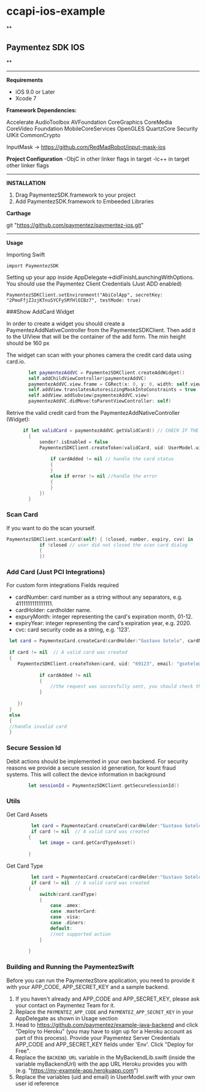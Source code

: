 # ccapi-ios-example

**

Paymentez SDK IOS
-----------------

** 


----------
**Requirements**

 - iOS 9.0 or Later
 - Xcode 7
 
 


**Framework Dependencies:**

Accelerate
AudioToolbox
AVFoundation
CoreGraphics
CoreMedia
CoreVideo
Foundation
MobileCoreServices
OpenGLES
QuartzCore
Security
UIKit
CommonCrypto

InputMask -> https://github.com/RedMadRobot/input-mask-ios
 
 **Project Configuration**
-ObjC in other linker flags in target
-lc++ in target other linker flags


----------
**INSTALLATION**

 1. Drag PaymentezSDK.framework to your project
 2. Add PaymentezSDK.framework to Embeeded Libraries
 
 **Carthage**
 
 git "https://github.com/paymentez/paymentez-ios.git"
 

----------
**Usage**

Importing Swift

    import PaymentezSDK

Setting up your app inside AppDelegate->didFinishLaunchingWithOptions. You should use the Paymentez Client Credentials (Just ADD enabled)

    PaymentezSDKClient.setEnvironment("AbiColApp", secretKey: "2PmoFfjZJzjKTnuSYCFySMfHlOIBz7", testMode: true)


###Show AddCard Widget

In order to create a widget you should create a PaymentezAddNativeController from the PaymentezSDKClient. Then add it to the UIView that will be the container of the add form. The min height should be 160 px

The widget can scan with your phones camera the credit card data using card.io.

```swift
        let paymentezAddVC = PaymentezSDKClient.createAddWidget()
        self.addChildViewController(paymentezAddVC)
        paymentezAddVC.view.frame = CGRect(x: 0, y: 0, width: self.view.bounds.width, height: self.addView.frame.size.height)
        self.addView.translatesAutoresizingMaskIntoConstraints = true
        self.addView.addSubview(paymentezAddVC.view)
        paymentezAddVC.didMove(toParentViewController: self)
```

Retrive the valid credit card from the PaymentezAddNativeController (Widget):

```swift
      if let validCard = paymentezAddVC.getValidCard() // CHECK IF THE CARD IS VALID, IF THERE IS A VALIDATION ERROR NIL VALUE WILL BE RETURNED
        {
            sender?.isEnabled = false
            PaymentezSDKClient.createToken(validCard, uid: UserModel.uid, email: UserModel.email, callback: { (error, cardAdded) in
                
                if cardAdded != nil // handle the card status
                {  
                }
                else if error != nil //handle the error
                {
                }
        	})
        }
```

### Scan Card
If you want to do the scan yourself.

```swift
PaymentezSDKClient.scanCard(self) { (closed, number, expiry, cvv) in
            if !closed // user did not closed the scan card dialog
            {
            })
```

### Add Card (Just PCI Integrations)

For custom form integrations 
Fields required
+ cardNumber: card number as a string without any separators, e.g. 4111111111111111.
+ cardHolder: cardholder name.
+ expuryMonth: integer representing the card's expiration month, 01-12.
+ expiryYear: integer representing the card's expiration year, e.g. 2020.
+ cvc: card security code as a string, e.g. '123'.

```swift 
 let card = PaymentezCard.createCard(cardHolder:"Gustavo Sotelo", cardNumber:"4111111111111111", expiryMonth:10, expiryYear:2020, cvc:"123")
 
 if card != nil  // A valid card was created
 {
 	PaymentezSDKClient.createToken(card, uid: "69123", email: "gsotelo@paymentez.com", callback: { (error, cardAdded) in
            
            if cardAdded != nil 
            {
            	//the request was succesfully sent, you should check the cardAdded status 
            }
                    
    })
 }
 else 
 {
 //handle invalid card
 }
```


### Secure Session Id

Debit actions should be implemented in your own backend. For security reasons we provide a secure session id generation, for kount fraud systems. This will collect the device information in background

```swift
        let sessionId = PaymentezSDKClient.getSecureSessionId()
```

### Utils

Get Card Assets

```swift
         let card = PaymentezCard.createCard(cardHolder:"Gustavo Sotelo", cardNumber:"4111111111111111", expiryMonth:10, expiryYear:2020, cvc:"123")
		 if card != nil  // A valid card was created
 		{
 			let image = card.getCardTypeAsset()
 		
 		}	
```

Get Card Type
```swift
         let card = PaymentezCard.createCard(cardHolder:"Gustavo Sotelo", cardNumber:"4111111111111111", expiryMonth:10, expiryYear:2020, cvc:"123")
		 if card != nil  // A valid card was created
 		{
 			switch(card.cardType)
            {
            	case .amex:
            	case .masterCard:
            	case .visa:
            	case .diners:
            	default:
            	//not supported action
            }
 		
 		}	
```

### Building and Running the PaymentezSwift

Before you can run the PaymentezStore application, you need to provide it with your APP_CODE, APP_SECRET_KEY and a sample backend.

1. If you haven't already and APP_CODE and APP_SECRET_KEY, please ask your contact on Paymentez Team for it.
2. Replace the `PAYMENTEZ_APP_CODE` and `PAYMENTEZ_APP_SECRET_KEY` in your AppDelegate as shown in Usage section
3. Head to https://github.com/paymentez/example-java-backend and click "Deploy to Heroku" (you may have to sign up for a Heroku account as part of this process). Provide your Paymentez Server Credentials APP_CODE and  APP_SECRET_KEY fields under 'Env'. Click "Deploy for Free".
4. Replace the `BACKEND_URL` variable in the MyBackendLib.swift (inside the variable myBackendUrl) with the app URL Heroku provides you with (e.g. "https://my-example-app.herokuapp.com")      
5. Replace the variables (uid and email) in UserModel.swift  with your own user id reference